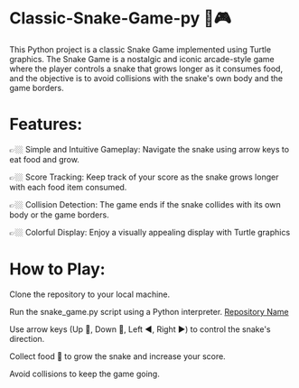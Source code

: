 # Classic-Snake-Game-py 🐍🎮
This Python project is a classic Snake Game implemented using Turtle graphics. The Snake Game is a nostalgic and iconic arcade-style game where the player controls a snake that grows longer as it consumes food, and the objective is to avoid collisions with the snake's own body and the game borders.

# Features:
  👉🏼 Simple and Intuitive Gameplay: Navigate the snake using arrow keys to eat food and grow.
  
  👉🏼 Score Tracking: Keep track of your score as the snake grows longer with each food item consumed.
  
  👉🏼 Collision Detection: The game ends if the snake collides with its own body or the game borders.
  
  👉🏼 Colorful Display: Enjoy a visually appealing display with Turtle graphics

# How to Play:
  Clone the repository to your local machine.
  
  Run the snake_game.py script using a Python interpreter.
  [Repository Name](https://github.com/ganesh42shrma/Classic-Snake-Game-py.git)
  
  Use arrow keys (Up 🔼, Down 🔽, Left ◀️, Right ▶️) to control the snake's direction.
  
  Collect food 🍱 to grow the snake and increase your score.
  
  Avoid collisions to keep the game going.

